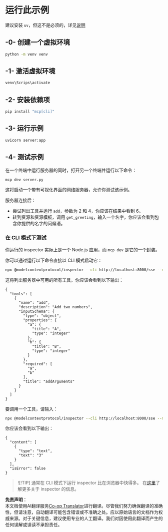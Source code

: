 <!--
CO_OP_TRANSLATOR_METADATA:
{
  "original_hash": "69ba3bd502bd743233137bac5539c08b",
  "translation_date": "2025-08-18T12:55:02+00:00",
  "source_file": "03-GettingStarted/05-sse-server/solution/python/README.md",
  "language_code": "zh"
}
-->
# 运行此示例

建议安装 `uv`，但这不是必须的，详见[说明](https://docs.astral.sh/uv/#highlights)

## -0- 创建一个虚拟环境

```bash
python -m venv venv
```

## -1- 激活虚拟环境

```bash
venv\Scrips\activate
```

## -2- 安装依赖项

```bash
pip install "mcp[cli]"
```

## -3- 运行示例

```bash
uvicorn server:app
```

## -4- 测试示例

在一个终端中运行服务器的同时，打开另一个终端并运行以下命令：

```bash
mcp dev server.py
```

这将启动一个带有可视化界面的网络服务器，允许你测试该示例。

服务器连接后：

- 尝试列出工具并运行 `add`，参数为 2 和 4，你应该在结果中看到 6。
- 转到资源和资源模板，调用 `get_greeting`，输入一个名字，你应该会看到包含你提供的名字的问候语。

### 在 CLI 模式下测试

你运行的 inspector 实际上是一个 Node.js 应用，而 `mcp dev` 是它的一个封装。

你可以通过运行以下命令直接以 CLI 模式启动它：

```bash
npx @modelcontextprotocol/inspector --cli http://localhost:8000/sse --method tools/list
```

这将列出服务器中可用的所有工具。你应该会看到以下输出：

```text
{
  "tools": [
    {
      "name": "add",
      "description": "Add two numbers",
      "inputSchema": {
        "type": "object",
        "properties": {
          "a": {
            "title": "A",
            "type": "integer"
          },
          "b": {
            "title": "B",
            "type": "integer"
          }
        },
        "required": [
          "a",
          "b"
        ],
        "title": "addArguments"
      }
    }
  ]
}
```

要调用一个工具，请输入：

```bash
npx @modelcontextprotocol/inspector --cli http://localhost:8000/sse --method tools/call --tool-name add --tool-arg a=1 --tool-arg b=2
```

你应该会看到以下输出：

```text
{
  "content": [
    {
      "type": "text",
      "text": "3"
    }
  ],
  "isError": false
}
```

> ![!TIP]
> 通常在 CLI 模式下运行 inspector 比在浏览器中快得多。
> 在[这里](https://github.com/modelcontextprotocol/inspector)了解更多关于 inspector 的信息。

**免责声明**：  
本文档使用AI翻译服务[Co-op Translator](https://github.com/Azure/co-op-translator)进行翻译。尽管我们努力确保翻译的准确性，但请注意，自动翻译可能包含错误或不准确之处。应以原始语言的文档作为权威来源。对于关键信息，建议使用专业的人工翻译。我们对因使用此翻译而产生的任何误解或误读不承担责任。